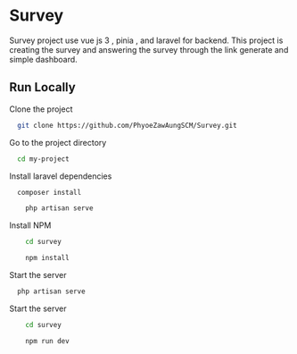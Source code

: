 
# Survey 

Survey project use vue js 3 , pinia , and laravel for backend. This project is creating the survey and answering the survey through the link generate and simple dashboard.



## Run Locally

Clone the project

```bash
  git clone https://github.com/PhyoeZawAungSCM/Survey.git
```

Go to the project directory

```bash
  cd my-project
```

Install laravel dependencies

```bash
  composer install
```
```bash 
    php artisan serve
```
Install NPM
```bash
    cd survey
```
```bash
    npm install
```

Start the server

```bash
  php artisan serve
```

Start the server
```bash
    cd survey
```
```bash
    npm run dev
```
